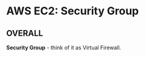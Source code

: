 # AWS EC2: Security Group

## OVERALL

**Security Group** - think of it as Virtual Firewall.

































